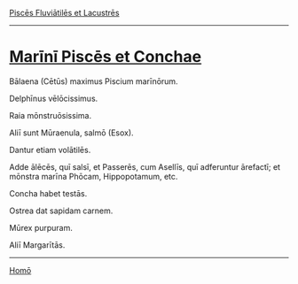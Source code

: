[Piscēs Fluviātilēs et Lacustrēs](./034-pisces-fluviatiles-et-lacustres)

---

# [Marīnī Piscēs et Conchae](https://www.archive.org/stream/cu31924032499455#page/n81/mode/1up)

Bālaena (Cētūs) maximus Piscium marīnōrum.

Delphīnus vēlōcissimus.

Raia mōnstruōsissima.

Aliī sunt Mūraenula, salmō (Esox).

Dantur etiam volātilēs.

Adde ālēcēs, quī salsī, et Passerēs, cum Asellīs, quī adferuntur ārefactī; et mōnstra marīna Phōcam, Hippopotamum, etc.

Concha habet testās.

Ostrea dat sapidam carnem.

Mūrex purpuram.

Aliī Margarītās.

---

[Homō](./036-homo.md)

